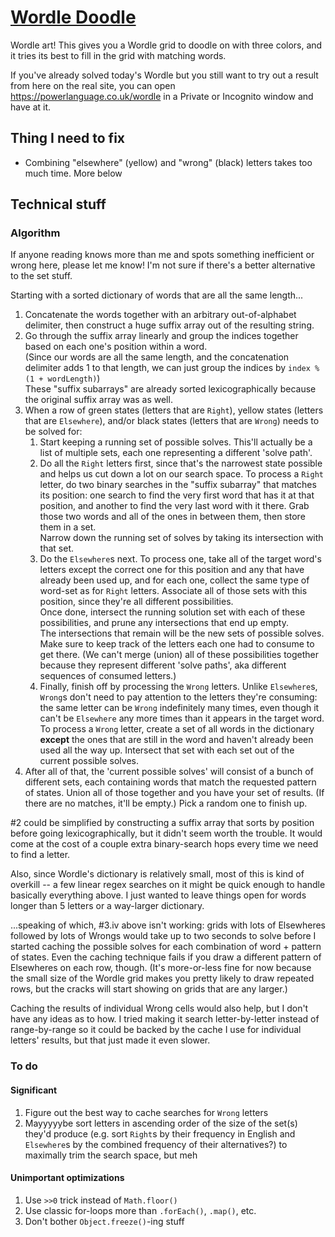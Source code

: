 # [Wordle Doodle](https://supposedly.github.io/wordledoodle)

Wordle art! This gives you a Wordle grid to doodle on with three colors, and it tries its best to fill in the grid with matching words.

If you've already solved today's Wordle but you still want to try out a result from here on the real site,
you can open https://powerlanguage.co.uk/wordle in a Private or Incognito window and have at it.

## Thing I need to fix
- Combining "elsewhere" (yellow) and "wrong" (black) letters takes too much time. More below

## Technical stuff

### Algorithm
If anyone reading knows more than me and spots something inefficient or wrong here, please let me know! I'm not sure if there's
a better alternative to the set stuff.

Starting with a sorted dictionary of words that are all the same length...
1. Concatenate the words together with an arbitrary out-of-alphabet delimiter, then construct a huge suffix array out of the resulting string.
2. Go through the suffix array linearly and group the indices together based on each one's position within a word.  
   (Since our words are all the same length, and the concatenation delimiter adds 1 to that length, we can just
   group the indices by `index % (1 + wordLength)`)  
   These "suffix subarrays" are already sorted lexicographically because the original suffix array was as well.
3. When a row of green states (letters that are `Right`), yellow states (letters that are `Elsewhere`), and/or black states
   (letters that are `Wrong`) needs to be solved for:
    1. Start keeping a running set of possible solves. This'll actually be a list of multiple sets, each one representing a different 'solve path'.
    2. Do all the `Right` letters first, since that's the narrowest state possible and helps us cut down a lot on our search space.
       To process a `Right` letter, do two binary searches in the "suffix subarray" that matches its position: one search to find
       the very first word that has it at that position, and another to find the very last word with it there. Grab those two
       words and all of the ones in between them, then store them in a set.  
       Narrow down the running set of solves by taking its intersection with that set.  
    3. Do the `Elsewhere`s next. To process one, take all of the target word's letters except the correct one for this position and
       any that have already been used up, and for each one, collect the same type of word-set as for `Right` letters. Associate
       all of those sets with this position, since they're all different possibilities.  
       Once done, intersect the running solution set with each of these possibilities, and prune any intersections that end up empty.  
       The intersections that remain will be the new sets of possible solves. Make sure to keep track of the letters each one had to consume to
       get there. (We can't merge (union) all of these possibilities together because they represent different 'solve paths', aka
       different sequences of consumed letters.)
    4. Finally, finish off by processing the `Wrong` letters. Unlike `Elsewhere`s, `Wrong`s don't need to pay attention to the letters
       they're consuming: the same letter can be `Wrong` indefinitely many times, even though it can't be `Elsewhere` any more times
       than it appears in the target word.  
       To process a `Wrong` letter, create a set of all words in the dictionary **except** the ones that are still in the word and
       haven't already been used all the way up. Intersect that set with each set out of the current possible solves.
4. After all of that, the 'current possible solves' will consist of a bunch of different sets, each containing words that match
   the requested pattern of states. Union all of those together and you have your set of results. (If there are no matches, it'll be
   empty.) Pick a random one to finish up.

\#2 could be simplified by constructing a suffix array that sorts by position before going lexicographically, but it didn't
seem worth the trouble. It would come at the cost of a couple extra binary-search hops every time we need to find a letter.

Also, since Wordle's dictionary is relatively small, most of this is kind of overkill -- a few linear regex searches on it might be quick
enough to handle basically everything above. I just wanted to leave things open for words longer than 5 letters or a way-larger dictionary.

...speaking of which, #3.iv above isn't working: grids with lots of Elsewheres followed by lots of Wrongs would take up to two seconds
to solve before I started caching the possible solves for each combination of word + pattern of states. Even the caching technique fails
if you draw a different pattern of Elsewheres on each row, though. (It's more-or-less fine for now because the small size of the Wordle
grid makes you pretty likely to draw repeated rows, but the cracks will start showing on grids that are any larger.)

Caching the results of individual Wrong cells would also help, but I don't have any ideas as to how. I tried making it search
letter-by-letter instead of range-by-range so it could be backed by the cache I use for individual letters' results, but that just
made it even slower.

### To do

#### Significant
1. Figure out the best way to cache searches for `Wrong` letters
2. Mayyyyybe sort letters in ascending order of the size of the set(s) they'd produce (e.g. sort `Right`s by their frequency in
   English and `Elsewhere`s by the combined frequency of their alternatives?) to maximally trim the search space, but meh

#### Unimportant optimizations
1. Use `>>0` trick instead of `Math.floor()`
2. Use classic for-loops more than `.forEach()`, `.map()`, etc.
3. Don't bother `Object.freeze()`-ing stuff
